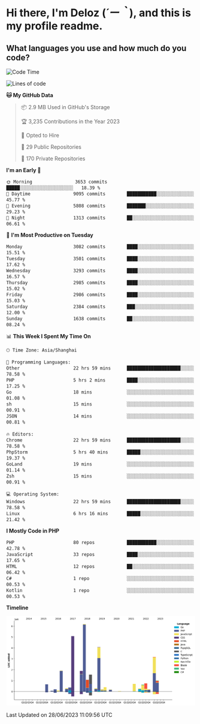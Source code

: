 # **Hi there, I'm Deloz (*´ー｀*), and this is my profile readme.**

## **What languages you use and how much do you code?**

<!--START_SECTION:waka-->
![Code Time](http://img.shields.io/badge/Code%20Time-1%2C767%20hrs%2020%20mins-blue)

![Lines of code](https://img.shields.io/badge/From%20Hello%20World%20I%27ve%20Written-31.1%20million%20lines%20of%20code-blue)

**🐱 My GitHub Data** 

> 📦 2.9 MB Used in GitHub's Storage 
 > 
> 🏆 3,235 Contributions in the Year 2023
 > 
> 💼 Opted to Hire
 > 
> 📜 29 Public Repositories 
 > 
> 🔑 170 Private Repositories 
 > 
**I'm an Early 🐤** 

```text
🌞 Morning                3653 commits        █████░░░░░░░░░░░░░░░░░░░░   18.39 % 
🌆 Daytime                9095 commits        ███████████░░░░░░░░░░░░░░   45.77 % 
🌃 Evening                5808 commits        ███████░░░░░░░░░░░░░░░░░░   29.23 % 
🌙 Night                  1313 commits        ██░░░░░░░░░░░░░░░░░░░░░░░   06.61 % 
```
📅 **I'm Most Productive on Tuesday** 

```text
Monday                   3082 commits        ████░░░░░░░░░░░░░░░░░░░░░   15.51 % 
Tuesday                  3501 commits        ████░░░░░░░░░░░░░░░░░░░░░   17.62 % 
Wednesday                3293 commits        ████░░░░░░░░░░░░░░░░░░░░░   16.57 % 
Thursday                 2985 commits        ████░░░░░░░░░░░░░░░░░░░░░   15.02 % 
Friday                   2986 commits        ████░░░░░░░░░░░░░░░░░░░░░   15.03 % 
Saturday                 2384 commits        ███░░░░░░░░░░░░░░░░░░░░░░   12.00 % 
Sunday                   1638 commits        ██░░░░░░░░░░░░░░░░░░░░░░░   08.24 % 
```


📊 **This Week I Spent My Time On** 

```text
🕑︎ Time Zone: Asia/Shanghai

💬 Programming Languages: 
Other                    22 hrs 59 mins      ████████████████████░░░░░   78.58 % 
PHP                      5 hrs 2 mins        ████░░░░░░░░░░░░░░░░░░░░░   17.25 % 
Go                       18 mins             ░░░░░░░░░░░░░░░░░░░░░░░░░   01.08 % 
sh                       15 mins             ░░░░░░░░░░░░░░░░░░░░░░░░░   00.91 % 
JSON                     14 mins             ░░░░░░░░░░░░░░░░░░░░░░░░░   00.81 % 

🔥 Editors: 
Chrome                   22 hrs 59 mins      ████████████████████░░░░░   78.58 % 
PhpStorm                 5 hrs 40 mins       █████░░░░░░░░░░░░░░░░░░░░   19.37 % 
GoLand                   19 mins             ░░░░░░░░░░░░░░░░░░░░░░░░░   01.14 % 
Zsh                      15 mins             ░░░░░░░░░░░░░░░░░░░░░░░░░   00.91 % 

💻 Operating System: 
Windows                  22 hrs 59 mins      ████████████████████░░░░░   78.58 % 
Linux                    6 hrs 16 mins       █████░░░░░░░░░░░░░░░░░░░░   21.42 % 
```

**I Mostly Code in PHP** 

```text
PHP                      80 repos            ███████████░░░░░░░░░░░░░░   42.78 % 
JavaScript               33 repos            ████░░░░░░░░░░░░░░░░░░░░░   17.65 % 
HTML                     12 repos            ██░░░░░░░░░░░░░░░░░░░░░░░   06.42 % 
C#                       1 repo              ░░░░░░░░░░░░░░░░░░░░░░░░░   00.53 % 
Kotlin                   1 repo              ░░░░░░░░░░░░░░░░░░░░░░░░░   00.53 % 
```



**Timeline**

![Lines of Code chart](https://raw.githubusercontent.com/deloz/deloz/main/assets/bar_graph.png)


 Last Updated on 28/06/2023 11:09:56 UTC
<!--END_SECTION:waka-->
